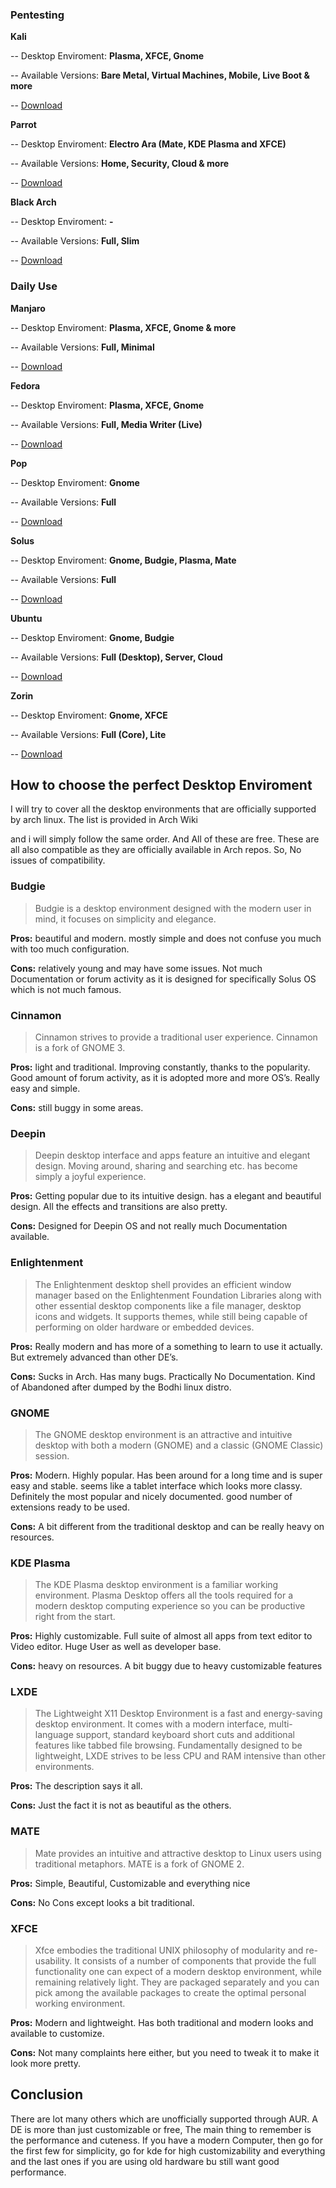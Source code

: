 
### Pentesting

**Kali**

-- Desktop Enviroment: **Plasma, XFCE, Gnome**

-- Available Versions: **Bare Metal, Virtual Machines, Mobile, Live Boot & more**

-- [Download](https://www.kali.org/get-kali/ "Download")

**Parrot**

-- Desktop Enviroment: **Electro Ara (Mate, KDE Plasma and XFCE)**

-- Available Versions: **Home, Security, Cloud & more**

-- [Download](https://parrotsec.org/download/ "Download")

**Black Arch**

-- Desktop Enviroment: **-**

-- Available Versions: **Full, Slim**

-- [Download](https://www.blackarch.org/downloads.html "Download")

### Daily Use

**Manjaro**

-- Desktop Enviroment: **Plasma, XFCE, Gnome & more**

-- Available Versions: **Full, Minimal**

-- [Download](https://manjaro.org/download/ "Download")

**Fedora**

-- Desktop Enviroment: **Plasma, XFCE, Gnome**

-- Available Versions: **Full, Media Writer (Live)**

-- [Download](https://getfedora.org/en/workstation/download/ "Download")


**Pop**

-- Desktop Enviroment: **Gnome**

-- Available Versions: **Full**

-- [Download](https://pop.system76.com/ "Download")

**Solus**

-- Desktop Enviroment: **Gnome, Budgie, Plasma, Mate**

-- Available Versions: **Full**

-- [Download](https://getsol.us/download/ "Download")

**Ubuntu**

-- Desktop Enviroment: **Gnome, Budgie**

-- Available Versions: **Full (Desktop), Server, Cloud**

-- [Download](https://ubuntu.com/download#download "Download")

**Zorin**

-- Desktop Enviroment:  **Gnome, XFCE**

-- Available Versions: **Full (Core), Lite**

-- [Download](https://zorin.com/os/download/ "Download")

## How to choose the perfect Desktop Enviroment

I will try to cover all the desktop environments that are officially supported by arch linux. The list is provided in Arch Wiki

and i will simply follow the same order. And All of these are free. These are all also compatible as they are officially available in Arch repos. So, No issues of compatibility.

### Budgie



> Budgie is a desktop environment designed with the modern user in mind,
> it focuses on simplicity and elegance.

**Pros:** beautiful and modern. mostly simple and does not confuse you much with too much configuration. 

**Cons:** relatively young and may have some issues. Not much Documentation or forum activity as it is designed for specifically Solus OS which is not much famous.

### Cinnamon

> Cinnamon strives to provide a traditional user experience. Cinnamon is
> a fork of GNOME 3.

**Pros:** light and traditional. Improving constantly, thanks to the popularity. Good amount of forum activity, as it is adopted more and more OS’s. Really easy and simple.

**Cons:** still buggy in some areas.

### Deepin

> Deepin desktop interface and apps feature an intuitive and elegant
> design. Moving around, sharing and searching etc. has become simply a
> joyful experience.

**Pros:** Getting popular due to its intuitive design. has a elegant and beautiful design. All the effects and transitions are also pretty.

**Cons:** Designed for Deepin OS and not really much Documentation available.

### Enlightenment

> The Enlightenment desktop shell provides an efficient window manager
> based on the Enlightenment Foundation Libraries along with other
> essential desktop components like a file manager, desktop icons and
> widgets. It supports themes, while still being capable of performing
> on older hardware or embedded devices.

**Pros:** Really modern and has more of a something to learn to use it actually. But extremely advanced than other DE’s.

**Cons:** Sucks in Arch. Has many bugs. Practically No Documentation. Kind of Abandoned after dumped by the Bodhi linux distro.

### GNOME

> The GNOME desktop environment is an attractive and intuitive desktop
> with both a modern (GNOME) and a classic (GNOME Classic) session.

**Pros:** Modern. Highly popular. Has been around for a long time and is super easy and stable. seems like a tablet interface which looks more classy. Definitely the most popular and nicely documented. good number of extensions ready to be used.

**Cons:** A bit different from the traditional desktop and can be really heavy on resources.

### KDE Plasma

> The KDE Plasma desktop environment is a familiar working environment.
> Plasma Desktop offers all the tools required for a modern desktop
> computing experience so you can be productive right from the start.

**Pros:** Highly customizable. Full suite of almost all apps from text editor to Video editor. Huge User as well as developer base.

**Cons:** heavy on resources. A bit buggy due to heavy customizable features

### LXDE

> The Lightweight X11 Desktop Environment is a fast and energy-saving
> desktop environment. It comes with a modern interface, multi-language
> support, standard keyboard short cuts and additional features like
> tabbed file browsing. Fundamentally designed to be lightweight, LXDE
> strives to be less CPU and RAM intensive than other environments.

**Pros:** The description says it all. 

**Cons:** Just the fact it is not as beautiful as the others.

### MATE

> Mate provides an intuitive and attractive desktop to Linux users
> using traditional metaphors. MATE is a fork of GNOME 2.


**Pros:** Simple, Beautiful, Customizable and everything nice

**Cons:** No Cons except looks a bit traditional.

### XFCE

> Xfce embodies the traditional UNIX philosophy of modularity and
> re-usability. It consists of a number of components that provide the
> full functionality one can expect of a modern desktop environment,
> while remaining relatively light. They are packaged separately and you
> can pick among the available packages to create the optimal personal
> working environment.

**Pros:** Modern and lightweight. Has both traditional and modern looks and available to customize.

**Cons:** Not many complaints here either, but you need to tweak it to make it look more pretty.

## Conclusion

There are lot many others which are unofficially supported through AUR. A DE is more than just customizable or free, The main thing to remember is the performance and cuteness. If you have a modern Computer, then go for the first few for simplicity, go for kde for high customizability and everything and the last ones if you are using old hardware bu still want good performance.
